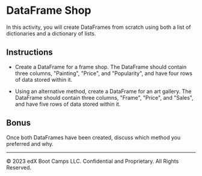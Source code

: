 # DataFrame Shop

In this activity, you will create DataFrames from scratch using both a list of dictionaries and a dictionary of lists.

## Instructions

* Create a DataFrame for a frame shop. The DataFrame should contain three columns, "Painting", "Price", and "Popularity", and have four rows of data stored within it.

* Using an alternative method, create a DataFrame for an art gallery. The DataFrame should contain three columns,  "Frame", "Price", and "Sales", and have five rows of data stored within it.

## Bonus

Once both DataFrames have been created, discuss which method you preferred and why.

---

© 2023 edX Boot Camps LLC. Confidential and Proprietary. All Rights Reserved.
